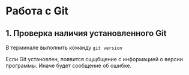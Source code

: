 # Работа с Git

## 1. Проверка наличия установленного Git
В терминале выполнить команду `git version`

Если Git установлен, появится сщщбщение с информацией о версии программы.
Иначе будет сообщение об ошибке.